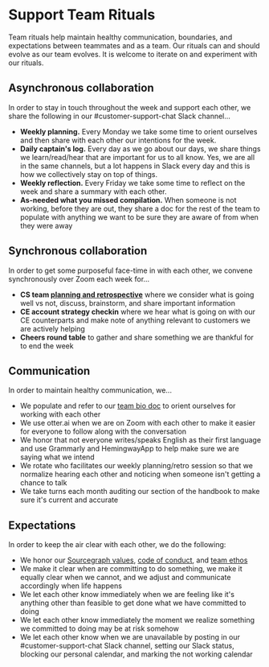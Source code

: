 # Support Team Rituals

Team rituals help maintain healthy communication, boundaries, and expectations between teammates and as a team. Our rituals can and should evolve as our team evolves. It is welcome to iterate on and experiment with our rituals. 

## Asynchronous collaboration

In order to stay in touch throughout the week and support each other, we share the following in our #customer-support-chat Slack channel...

* **Weekly planning.** Every Monday we take some time to orient ourselves and then share with each other our intentions for the week. 
* **Daily captain's log.** Every day as we go about our days, we share things we learn/read/hear that are important for us to all know. Yes, we are all in the same channels, but a lot happens in Slack every day and this is how we collectively stay on top of things.
* **Weekly reflection.** Every Friday we take some time to reflect on the week and share a summary with each other.
* **As-needed what you missed compilation.** When someone is not working, before they are out, they share a doc for the rest of the team to populate with anything we want to be sure they are aware of from when they were away 

## Synchronous collaboration

In order to get some purposeful face-time in with each other, we convene synchronously over Zoom each week for...

* **CS team [planning and retrospective](https://docs.google.com/document/d/1dy5rIY5F4nQoScwH9sTEg7iQd66_oVP5bdWD3MhG2k4/edit#)** where we consider what is going well vs not, discuss, brainstorm, and share important information
* **CE account strategy checkin** where we hear what is going on with our CE counterparts and make note of anything relevant to customers we are actively helping
* **Cheers round table** to gather and share something we are thankful for to end the week

## Communication
In order to maintain healthy communication, we...

* We populate and refer to our [team bio doc](support-bios.md) to orient ourselves for working with each other
* We use otter.ai when we are on Zoom with each other to make it easier for everyone to follow along with the conversation
* We honor that not everyone writes/speaks English as their first language and use Grammarly and HemingwayApp to help make sure we are saying what we intend
* We rotate who facilitates our weekly planning/retro session so that we normalize hearing each other and noticing when someone isn't getting a chance to talk
* We take turns each month auditing our section of the handbook to make sure it's current and accurate

## Expectations
In order to keep the air clear with each other, we do the following:

* We honor our [Sourcegraph values](https://about.sourcegraph.com/company/values), [code of conduct](https://about.sourcegraph.com/handbook/communication/code_of_conduct), and [team ethos](https://about.sourcegraph.com/handbook/ce/support#our-ethos)
* We make it clear when are committing to do something, we make it equally clear when we cannot, and we adjust and communicate accordingly when life happens
* We let each other know immediately when we are feeling like it's anything other than feasible to get done what we have committed to doing
* We let each other know immediately the moment we realize something we committed to doing may be at risk somehow
* We let each other know when we are unavailable by posting in our #customer-support-chat Slack channel, setting our Slack status, blocking our personal calendar, and marking the not working calendar